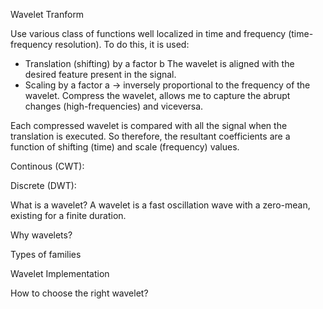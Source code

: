 Wavelet Tranform

Use various class of functions well localized in time and frequency (time-frequency resolution). To do this, it is used:
  - Translation (shifting) by a factor b
  The wavelet is aligned with the desired feature present in the signal.
  - Scaling by a factor a -> inversely proportional to the frequency of the wavelet.
  Compress the wavelet, allows me to capture the abrupt changes (high-frequencies) and viceversa.

Each compressed wavelet is compared with all the signal when the translation is executed. So therefore, the resultant coefficients are
a function of shifting (time) and scale (frequency) values.

Continous (CWT):


Discrete (DWT):



What is a wavelet?
A wavelet is a fast oscillation wave with a zero-mean, existing for a finite duration.

Why wavelets?


Types of families


Wavelet Implementation

How to choose the right wavelet?
